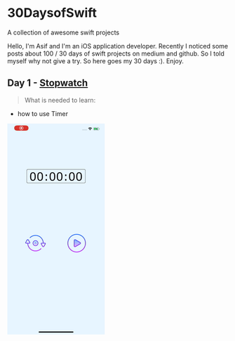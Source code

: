 # 30DaysofSwift
A collection of awesome swift projects


Hello, I'm Asif and I'm an iOS application developer. Recently I noticed some posts about 100 / 30 days of swift projects on medium and github. So I told myself why not give a try. So here goes my 30 days :). Enjoy.

## Day 1 - [Stopwatch](Day1-StopWatch/Day1-StopWatch)
> What is needed to learn:
* how to use Timer

![Alt text](DemoDay1.gif)

